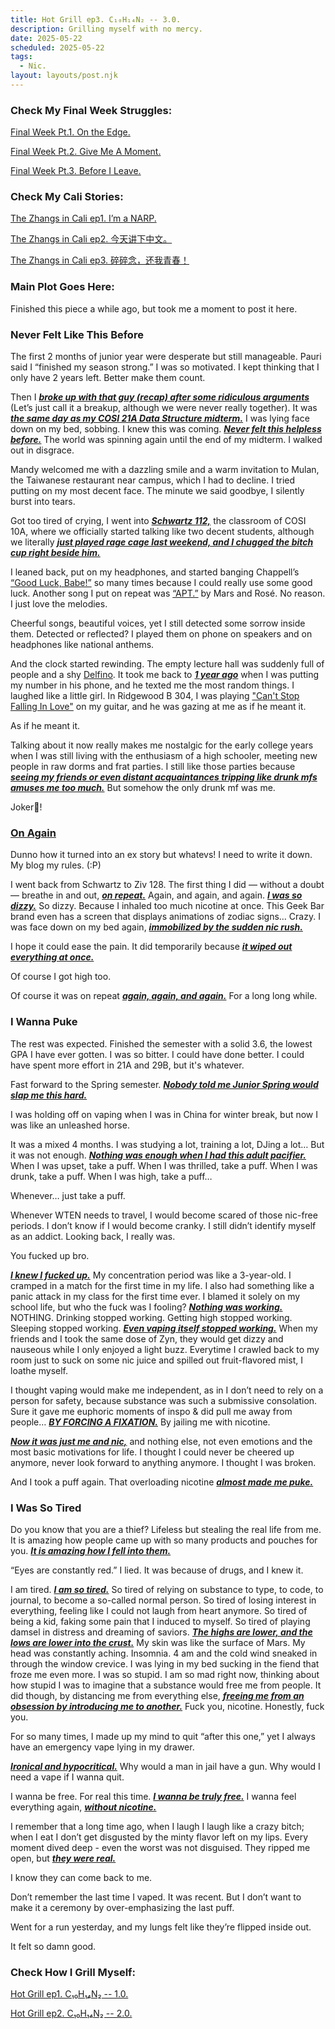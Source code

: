 ```yaml
---
title: Hot Grill ep3. C₁₀H₁₄N₂ -- 3.0.
description: Grilling myself with no mercy.
date: 2025-05-22
scheduled: 2025-05-22
tags:
  - Nic.
layout: layouts/post.njk
---
```


<h3>Check My Final Week Struggles:</h3>
<a href="{{ '/posts/spring2025finalweekpt1/' | url }}">Final Week Pt.1. On the Edge.</a>

<a href="{{ '/posts/spring2025finalweekpt2/' | url }}">Final Week Pt.2. Give Me A Moment.</a>

<a href="{{ '/posts/spring2025finalweekpt3/' | url }}">Final Week Pt.3. Before I Leave.</a>

<h3>Check My Cali Stories:</h3>
<a href="{{ '/posts/calistoryep1/' | url }}">The Zhangs in Cali ep1. I’m a NARP.</a>

<a href="{{ '/posts/calistoryep2/' | url }}">The Zhangs in Cali ep2. 今天讲下中文。</a>

<a href="{{ '/posts/calistoryep3/' | url }}">The Zhangs in Cali ep3. 碎碎念，还我青春！</a>

<h3>Main Plot Goes Here:</h3>

Finished this piece a while ago, but took me a moment to post it here.

<h3>Never Felt Like This Before</h3>

The first 2 months of junior year were desperate but still manageable. Pauri said I “finished my season strong.” I was so motivated. I kept thinking that I only have 2 years left. Better make them count.

Then I ***<u>broke up with that guy <a href="{{ '/posts/hotgrillep2/' | url }}">(recap)</a> after some ridiculous arguments***</u> (Let’s just call it a breakup, although we were never really together). It was ***<u>the same day as my COSI 21A Data Structure midterm.***</u> I was lying face down on my bed, sobbing. I knew this was coming. ***<u>Never felt this helpless before.***</u> The world was spinning again until the end of my midterm. I walked out in disgrace. 

Mandy welcomed me with a dazzling smile and a warm invitation to Mulan, the Taiwanese restaurant near campus, which I had to decline. I tried putting on my most decent face. The minute we said goodbye, I silently burst into tears.

Got too tired of crying, I went into ***<u>Schwartz 112,***</u> the classroom of COSI 10A, where we officially started talking like two decent students, although we literally ***<u>just played rage cage last weekend, and I chugged the bitch cup right beside him.***</u> 

I leaned back, put on my headphones, and started banging Chappell’s [“Good Luck, Babe!”](https://open.spotify.com/track/0WbMK4wrZ1wFSty9F7FCgu?si=3bac715eff374280) so many times because I could really use some good luck. Another song I put on repeat was [“APT.”](https://open.spotify.com/track/5vNRhkKd0yEAg8suGBpjeY?si=d34c2583a26d4a25) by Mars and Rosé. No reason. I just love the melodies.

Cheerful songs, beautiful voices, yet I still detected some sorrow inside them. Detected or reflected? I played them on phone on speakers and on headphones like national anthems.

And the clock started rewinding. The empty lecture hall was suddenly full of people and a shy [Delfino](https://www.linkedin.com/in/joe-delfino-b274135/). It took me back to ***<u>1 year ago***</u> when I was putting my number in his phone, and he texted me the most random things. I laughed like a little girl. In Ridgewood B 304, I was playing ["Can't Stop Falling In Love"](https://open.spotify.com/track/44AyOl4qVkzS48vBsbNXaC?si=c494de0c41de48bc) on my guitar, and he was gazing at me as if he meant it.

As if he meant it.

Talking about it now really makes me nostalgic for the early college years when I was still living with the enthusiasm of a high schooler, meeting new people in raw dorms and frat parties. I still like those parties because ***<u>seeing my friends or even distant acquaintances tripping like drunk mfs amuses me too much.***</u> But somehow the only drunk mf was me. 

Joker🤡!

<h3>
<a href="https://open.spotify.com/track/5vASuVQkngtFoCOczem52V?si=3598f76863a944dd">On Again</a>
</h3>

Dunno how it turned into an ex story but whatevs! I need to write it down. My blog my rules. (:P)

I went back from Schwartz to Ziv 128. The first thing I did — without a doubt — breathe in and out, ***<u>on repeat.***</u> Again, and again, and again. ***<u>I was so dizzy.***</u> So dizzy. Because I inhaled too much nicotine at once. This Geek Bar brand even has a screen that displays animations of zodiac signs… Crazy. I was face down on my bed again, ***<u>immobilized by the sudden nic rush.***</u>

I hope it could ease the pain. It did temporarily because ***<u>it wiped out everything at once.***</u> 

Of course I got high too.

Of course it was on repeat ***<u>again, again, and again.***</u> For a long long while.

<h3>I Wanna Puke</h3>

The rest was expected. Finished the semester with a solid 3.6, the lowest GPA I have ever gotten. I was so bitter. I could have done better. I could have spent more effort in 21A and 29B, but it's whatever.

Fast forward to the Spring semester. ***<u>Nobody told me Junior Spring would slap me this hard.***</u> 

I was holding off on vaping when I was in China for winter break, but now I was like an unleashed horse. 

It was a mixed 4 months. I was studying a lot, training a lot, DJing a lot… But it was not enough. ***<u>Nothing was enough when I had this adult pacifier.***</u> When I was upset, take a puff. When I was thrilled, take a puff. When I was drunk, take a puff. When I was high, take a puff…

Whenever… just take a puff.

Whenever WTEN needs to travel, I would become scared of those nic-free periods. I don’t know if I would become cranky. I still didn’t identify myself as an addict. Looking back, I really was.

You fucked up bro.

***<u>I knew I fucked up.***</u> My concentration period was like a 3-year-old. I cramped in a match for the first time in my life. I also had something like a panic attack in my class for the first time ever. I blamed it solely on my school life, but who the fuck was I fooling? ***<u>Nothing was working.***</u> NOTHING. Drinking stopped working. Getting high stopped working. Sleeping stopped working. ***<u>Even vaping itself stopped working.***</u> When my friends and I took the same dose of Zyn, they would get dizzy and nauseous while I only enjoyed a light buzz. Everytime I crawled back to my room just to suck on some nic juice and spilled out fruit-flavored mist, I loathe myself.

I thought vaping would make me independent, as in I don’t need to rely on a person for safety, because substance was such a submissive consolation. Sure it gave me euphoric moments of inspo & did pull me away from people… ***<u>BY FORCING A FIXATION.***</u> By jailing me with nicotine. 

***<u>Now it was just me and nic,***</u> and nothing else, not even emotions and the most basic motivations for life. I thought I could never be cheered up anymore, never look forward to anything anymore. I thought I was broken.

And I took a puff again. That overloading nicotine ***<u>almost made me puke.***</u>

<h3>I Was So Tired</h3>

Do you know that you are a thief? Lifeless but stealing the real life from me. It is amazing how people came up with so many products and pouches for you. ***<u>It is amazing how I fell into them.***</u>

“Eyes are constantly red.” I lied. It was because of drugs, and I knew it.

I am tired. ***<u>I am so tired.***</u> So tired of relying on substance to type, to code, to journal, to become a so-called normal person. So tired of losing interest in everything, feeling like I could not laugh from heart anymore. So tired of being a kid, faking some pain that I induced to myself. So tired of playing damsel in distress and dreaming of saviors. ***<u>The highs are lower, and the lows are lower into the crust.***</u> My skin was like the surface of Mars. My head was constantly aching. Insomnia. 4 am and the cold wind sneaked in through the window crevice. I was lying in my bed sucking in the fiend that froze me even more. I was so stupid. I am so mad right now, thinking about how stupid I was to imagine that a substance would free me from people. It did though, by distancing me from everything else, ***<u>freeing me from an obsession by introducing me to another.***</u> Fuck you, nicotine. Honestly, fuck you.

For so many times, I made up my mind to quit “after this one,” yet I always have an emergency vape lying in my drawer. 

***<u>Ironical and hypocritical.***</u> Why would a man in jail have a gun. Why would I need a vape if I wanna quit.

I wanna be free. For real this time. ***<u>I wanna be truly free.***</u> I wanna feel everything again, ***<u>without nicotine.***</u>

I remember that a long time ago, when I laugh I laugh like a crazy bitch; when I eat I don’t get disgusted by the minty flavor left on my lips. Every moment dived deep - even the worst was not disguised. They ripped me open, but ***<u>they were real.***</u>

I know they can come back to me. 

Don’t remember the last time I vaped. It was recent. But I don’t want to make it a ceremony by over-emphasizing the last puff.

Went for a run yesterday, and my lungs felt like they’re flipped inside out. 

It felt so damn good.

<h3>Check How I Grill Myself:</h3>
<a href="{{ '/posts/hotgrillep1/' | url }}">Hot Grill ep1. C₁₀H₁₄N₂ -- 1.0.</a>

<a href="{{ '/posts/hotgrillep2/' | url }}">Hot Grill ep2. C₁₀H₁₄N₂ -- 2.0.</a>